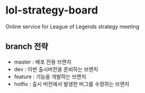 # lol-strategy-board
Online service for League of Legends strategy meeting
## branch 전략
- master : 배포 전용 브랜치
- dev : 이번 출시버전을 준비하는 브랜치
- feature : 기능을 개발하는 브랜치
- hotfix : 출시 버전에서 발생한 버그를 수정하는 브랜치
